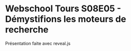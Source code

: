 # Webschool Tours S08E05 - Démystifions les moteurs de recherche

Présentation faite avec reveal.js

